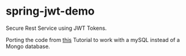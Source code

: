 # spring-jwt-demo
Secure Rest Service using JWT Tokens. 

Porting the code from [this](https://ertan-toker.de/spring-boot-spring-security-jwt-token/) Tutorial to work with a mySQL instead of a Mongo database.

